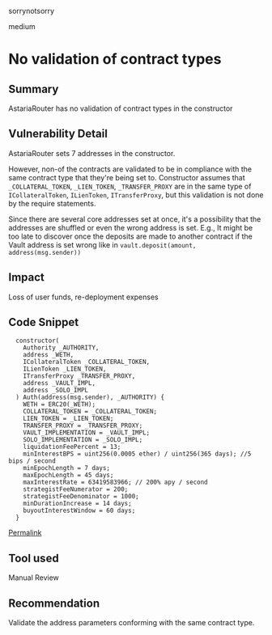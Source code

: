 sorrynotsorry

medium

# No validation of contract types

## Summary
AstariaRouter has no validation of contract types in the constructor
## Vulnerability Detail
AstariaRouter sets 7 addresses in the constructor.

However, non-of the contracts are validated to be in compliance with the same contract type that they're being set to.
Constructor assumes that `_COLLATERAL_TOKEN`, `_LIEN_TOKEN`, `_TRANSFER_PROXY` are in the same type of `ICollateralToken`, `ILienToken`, `ITransferProxy`, but this validation is not done by the require statements.

Since there are several core addresses set at once, it's a possibility that the addresses are shuffled or even the wrong address is set. E.g., It might be too late to discover once the deposits are made to another contract if the Vault address is set wrong like in `vault.deposit(amount, address(msg.sender))`

## Impact
Loss of user funds, re-deployment expenses
## Code Snippet
```solidity
  constructor(
    Authority _AUTHORITY,
    address _WETH,
    ICollateralToken _COLLATERAL_TOKEN,
    ILienToken _LIEN_TOKEN,
    ITransferProxy _TRANSFER_PROXY,
    address _VAULT_IMPL,
    address _SOLO_IMPL
  ) Auth(address(msg.sender), _AUTHORITY) {
    WETH = ERC20(_WETH);
    COLLATERAL_TOKEN = _COLLATERAL_TOKEN;
    LIEN_TOKEN = _LIEN_TOKEN;
    TRANSFER_PROXY = _TRANSFER_PROXY;
    VAULT_IMPLEMENTATION = _VAULT_IMPL;
    SOLO_IMPLEMENTATION = _SOLO_IMPL;
    liquidationFeePercent = 13;
    minInterestBPS = uint256(0.0005 ether) / uint256(365 days); //5 bips / second
    minEpochLength = 7 days;
    maxEpochLength = 45 days;
    maxInterestRate = 63419583966; // 200% apy / second
    strategistFeeNumerator = 200;
    strategistFeeDenominator = 1000;
    minDurationIncrease = 14 days;
    buyoutInterestWindow = 60 days;
  }
```
[Permalink](https://github.com/sherlock-audit/2022-10-astaria/blob/main/src/AstariaRouter.sol#L90-L114)
## Tool used

Manual Review

## Recommendation
Validate the address parameters conforming with the same contract type.
